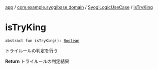 [app](../../index.md) / [com.example.syogibase.domain](../index.md) / [SyogiLogicUseCase](index.md) / [isTryKing](./is-try-king.md)

# isTryKing

`abstract fun isTryKing(): `[`Boolean`](https://kotlinlang.org/api/latest/jvm/stdlib/kotlin/-boolean/index.html)

トライルールの判定を行う

**Return**
トライルールの判定結果

